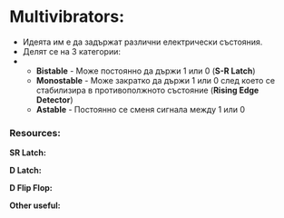 # Multivibrators:

- Идеята им е да задържат различни електрически състояния.
- Делят се на 3 категории:
- - **Bistable** - Може постоянно да държи 1 или 0 (**S-R Latch**)
  - **Monostable** - Може закратко да държи 1 или 0 след което се стабилизира в противополжното състояние (**Rising Edge Detector**)
  - **Astable** - Постоянно се сменя сигнала между 1 или 0

### Resources:

**SR Latch:**

[Ben Eater]: https://www.youtube.com/watch?v=KM0DdEaY5sY&amp;list=PLowKtXNTBypGqImE405J2565dvjafglHU&amp;index=6
[All About Circuits]: https://www.allaboutcircuits.com/textbook/digital/chpt-10/s-r-latch/

**D Latch:**

[Ben Eater]: https://www.youtube.com/watch?v=peCh_859q7Q&amp;list=PLowKtXNTBypGqImE405J2565dvjafglHU&amp;index=7
[All About Circuits]: https://www.allaboutcircuits.com/textbook/digital/chpt-10/d-latch/

**D Flip Flop:**

[Ben Eater]: https://www.youtube.com/watch?v=YW-_GkUguMM&amp;list=PLowKtXNTBypGqImE405J2565dvjafglHU&amp;index=8
[All About Circuits]: https://www.allaboutcircuits.com/textbook/digital/chpt-10/edge-triggered-latches-flip-flops/

**Other useful:**

[Latch Circuits Questions]: https://www.allaboutcircuits.com/worksheets/latch-circuits/

